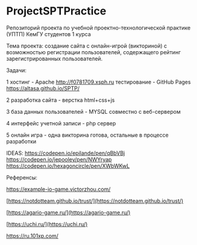# ProjectSPTPractice

Репозиторий проекта по учебной проектно-технологической практике (УПТП) КемГУ студентов 1 курса

  Тема проекта: создание сайта с онлайн-игрой (викториной) с возможностью регистрации пользователей, содержащего рейтинг зарегистрированных пользователей.

Задачи:

  1 хостинг - Apache http://f0781709.xsph.ru тестирование - GitHub Pages https://altasa.github.io/SPTP/

  2 разработка сайта - верстка html+css+js

  3 база данных пользователей - MYSQL совместно с веб-сервером

  4 интерфейс учетной записи - php сервер

  5 онлайн игра - одна викторина готова, остальные в процессе разработки

IDEAS:
https://codepen.io/epilande/pen/qBbVBj
https://codepen.io/jepooley/pen/NWYryap
https://codepen.io/hexagoncircle/pen/XWbWKwL

Референсы:

https://example-io-game.victorzhou.com/

[https://notdotteam.github.io/trust/](https://notdotteam.github.io/trust/)

[https://agario-game.ru/](https://agario-game.ru/)

[https://uchi.ru/](https://uchi.ru/)

https://ru.101xp.com/
